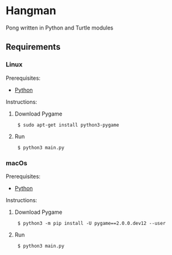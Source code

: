 # Hangman

Pong written in Python and Turtle modules

## Requirements

### Linux

Prerequisites:

* [Python][Python-download]

Instructions:

1. Download Pygame

        $ sudo apt-get install python3-pygame

1. Run

        $ python3 main.py

### macOs

Prerequisites:

* [Python][Python-download]

Instructions:

1. Download Pygame

        $ python3 -m pip install -U pygame==2.0.0.dev12 --user

1. Run

        $ python3 main.py

[Pygame-download-linux]: https://www.pygame.org/wiki/GettingStarted#Unix%20Binary%20Packages
[Pygame-download-macOs]: https://www.pygame.org/wiki/GettingStarted#Mac%20installation
[Python-download]: https://www.python.org/downloads/
